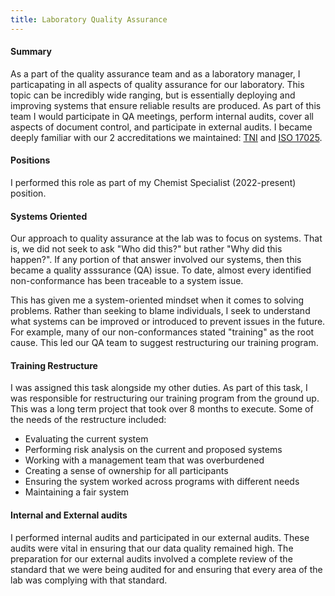 ```yaml
---
title: Laboratory Quality Assurance
---
```


#### Summary
As a part of the quality assurance team and as a 
laboratory manager, I particapating in all aspects of 
quality assurance for our laboratory. This topic can 
be incredibly wide ranging, but is essentially deploying and 
improving systems that ensure reliable results are produced. As part of this team I would participate in QA meetings,
perform internal audits, cover all aspects of document control, and 
participate in external audits. I became deeply familiar with 
our 2 accreditations we maintained: [TNI](https://nelac-institute.org/) and 
[ISO 17025](https://en.wikipedia.org/wiki/ISO/IEC_17025).

#### Positions
I performed this role as part of my Chemist Specialist (2022-present) position.

#### Systems Oriented
Our approach to quality assurance at the lab was to focus on systems. That is,
we did not seek to ask "Who did this?" but rather "Why did this happen?". 
If any portion of that answer involved our systems, then 
this became a quality asssurance (QA) issue. To date, almost every identified non-conformance
has been traceable to a system issue.

This has given me a system-oriented mindset when it comes to solving problems. 
Rather than seeking to blame individuals, I seek to understand what 
systems can be improved or introduced to prevent issues in the future. For example,
many of our non-conformances stated "training" as the root cause. This led our QA 
team to suggest restructuring our training program.

#### Training Restructure

I was assigned this task alongside my 
other duties. As part of this task, I was responsible for restructuring our 
training program from the ground up. This was a long term project that took over 8 months 
to execute. Some of the needs of the restructure included:
- Evaluating the current system 
- Performing risk analysis on the current and proposed systems
- Working with a management team that was overburdened
- Creating a sense of ownership for all participants
- Ensuring the system worked across programs with different needs
- Maintaining a fair system

#### Internal and External audits

I performed internal audits and participated in our external audits. 
These audits were vital in ensuring that our data quality 
remained high. The preparation for our external audits involved 
a complete review of the standard that we were being audited for 
and ensuring that every area of the lab was complying with that standard. 


